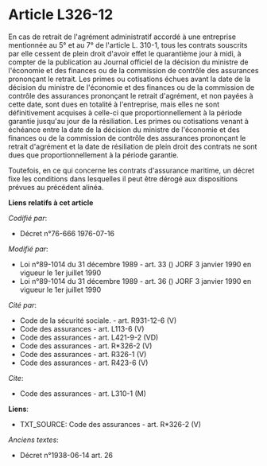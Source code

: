 # Article L326-12

En cas de retrait de l'agrément administratif accordé à une entreprise mentionnée au 5° et au 7° de l'article L. 310-1, tous
les contrats souscrits par elle cessent de plein droit d'avoir effet le quarantième jour à midi, à compter de la publication
au Journal officiel de la décision du ministre de l'économie et des finances ou de la commission de contrôle des assurances
prononçant le retrait. Les primes ou cotisations échues avant la date de la décision du ministre de l'économie et des
finances ou de la commission de contrôle des assurances prononçant le retrait d'agrément, et non payées à cette date, sont
dues en totalité à l'entreprise, mais elles ne sont définitivement acquises à celle-ci que proportionnellement à la période
garantie jusqu'au jour de la résiliation. Les primes ou cotisations venant à échéance entre la date de la décision du
ministre de l'économie et des finances ou de la commission de contrôle des assurances prononçant le retrait d'agrément et la
date de résiliation de plein droit des contrats ne sont dues que proportionnellement à la période garantie.

Toutefois, en ce qui concerne les contrats d'assurance maritime, un décret fixe les conditions dans lesquelles il peut être
dérogé aux dispositions prévues au précédent alinéa.

**Liens relatifs à cet article**

_Codifié par_:

  - Décret n°76-666 1976-07-16

_Modifié par_:

  - Loi n°89-1014 du 31 décembre 1989 - art. 33 () JORF 3 janvier 1990 en vigueur le 1er juillet 1990
  - Loi n°89-1014 du 31 décembre 1989 - art. 36 () JORF 3 janvier 1990 en vigueur le 1er juillet 1990

_Cité par_:

  - Code de la sécurité sociale. - art. R931-12-6 (V)
  - Code des assurances - art. L113-6 (V)
  - Code des assurances - art. L421-9-2 (VD)
  - Code des assurances - art. R*326-2 (V)
  - Code des assurances - art. R326-1 (V)
  - Code des assurances - art. R423-6 (V)

_Cite_:

  - Code des assurances - art. L310-1 (M)

**Liens**:

  - TXT_SOURCE: Code des assurances - art. R*326-2 (V)

_Anciens textes_:

  - Décret n°1938-06-14 art. 26
